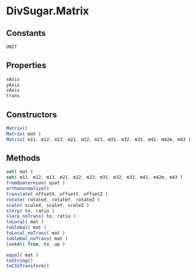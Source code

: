 DivSugar.Matrix
===============

Constants
---------

```javascript
UNIT
```

Properties
----------

```javascript
xAxis
yAxis
zAxis
trans
```

Constructors
------------

```javascript
Matrix()
Matrix( mat )
Matrix( m11, m12, m13, m21, m22, m23, m31, m32, m33, m41, m42m, m43 )
```

Methods
-------

```javascript
set( mat )
set( m11, m12, m13, m21, m22, m23, m31, m32, m33, m41, m42m, m43 )
fromQuaternion( quat )
orthonormalize()
translate( offsetX, offsetY, offsetZ )
rotate( rotateX, rotateY, rotateZ )
scale( scaleX, scaleY, scaleZ )
slerp( to, ratio )
slerp_noTrans( to, ratio )
toLocal( mat )
toGlobal( mat )
toLocal_noTrans( mat )
toGlobal_noTrans( mat )
lookAt( from, to, up )
```

```javascript
equal( mat )
toString()
toCSSTransform()
```
